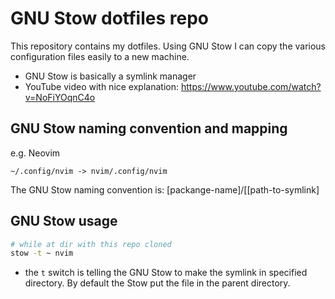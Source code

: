 # GNU Stow dotfiles repo

This repository contains my dotfiles. Using GNU Stow I can copy the various configuration files easily to a new machine.

- GNU Stow is basically a symlink manager
- YouTube video with nice explanation: https://www.youtube.com/watch?v=NoFiYOqnC4o

## GNU Stow naming convention and mapping

e.g. Neovim

`~/.config/nvim -> nvim/.config/nvim`

The GNU Stow naming convention is: [packange-name]/[[path-to-symlink]

## GNU Stow usage

```bash
# while at dir with this repo cloned
stow -t ~ nvim
```

- the `t` switch is telling the GNU Stow to make the symlink in specified directory. By default the Stow put the file in the parent directory. 

